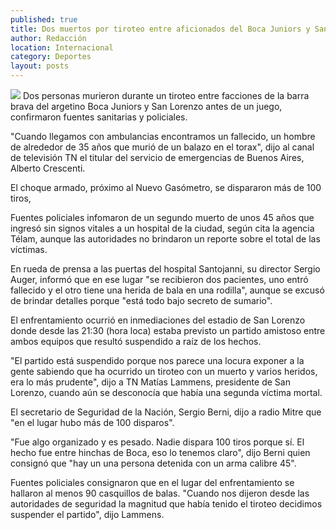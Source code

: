 ```yaml
---
published: true
title: Dos muertos por tiroteo entre aficionados del Boca Juniors y San Lorenzo
author: Redacción
location: Internacional
category: Deportes
layout: posts
---
```


![](http://i.imgur.com/oE7ddsgm.jpg)
Dos personas murieron durante un tiroteo entre facciones de la barra brava del argetino Boca Juniors y San Lorenzo antes de un juego, confirmaron fuentes sanitarias y policiales.

"Cuando llegamos con ambulancias encontramos un fallecido, un hombre de alrededor de 35 años que murió de un balazo en el torax", dijo al canal de televisión TN el titular del servicio de emergencias de Buenos Aires, Alberto Crescenti.

El choque armado, próximo al Nuevo Gasómetro, se dispararon más de 100 tiros,

Fuentes policiales infomaron de un segundo muerto de unos 45 años que ingresó sin signos vitales a un hospital de la ciudad, según cita la agencia Télam, aunque las autoridades no brindaron un reporte sobre el total de las víctimas.

En rueda de prensa a las puertas del hospital Santojanni, su director Sergio Auger, informó que en ese lugar "se recibieron dos pacientes, uno entró fallecido y el otro tiene una herida de bala en una rodilla", aunque se excusó de brindar detalles porque "está todo bajo secreto de sumario".

El enfrentamiento ocurrió en inmediaciones del estadio de San Lorenzo donde desde las 21:30 (hora loca) estaba previsto un partido amistoso entre ambos equipos que resultó suspendido a raíz de los hechos.

"El partido está suspendido porque nos parece una locura exponer a la gente sabiendo que ha ocurrido un tiroteo con un muerto y varios heridos, era lo más prudente", dijo a TN Matías Lammens, presidente de San Lorenzo, cuando aún se desconocía que había una segunda víctima mortal.

El secretario de Seguridad de la Nación, Sergio Berni, dijo a radio Mitre que "en el lugar hubo más de 100 disparos".

"Fue algo organizado y es pesado. Nadie dispara 100 tiros porque sí. El hecho fue entre hinchas de Boca, eso lo tenemos claro", dijo Berni quien consignó que "hay un una persona detenida con un arma calibre 45".

Fuentes policiales consignaron que en el lugar del enfrentamiento se hallaron al menos 90 casquillos de balas. "Cuando nos dijeron desde las autoridades de seguridad la magnitud que había tenido el tiroteo decidimos suspender el partido", dijo Lammens.
